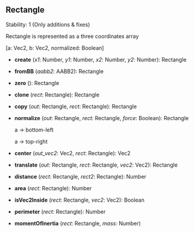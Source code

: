 <a name="Rectangle"></a>
## Rectangle
  Stability: 1 (Only additions & fixes)

  Rectangle is represented as a three coordinates array

  [a: Vec2, b: Vec2, normalized: Boolean]

<a name="Rectangle-create"></a>
* **create** (*x1*: Number, *y1*: Number, *x2*: Number, *y2*: Number): Rectangle

<a name="Rectangle-fromBB"></a>
* **fromBB** (*aabb2*: AABB2): Rectangle

<a name="Rectangle-zero"></a>
* **zero** (): Rectangle

<a name="Rectangle-clone"></a>
* **clone** (*rect*: Rectangle): Rectangle

<a name="Rectangle-copy"></a>
* **copy** (*out*: Rectangle, *rect*: Rectangle): Rectangle

<a name="Rectangle-normalize"></a>
* **normalize** (*out*: Rectangle, *rect*: Rectangle, *force*: Boolean): Rectangle

  a -> bottom-left

  a -> top-right


<a name="Rectangle-center"></a>
* **center** (*out_vec2*: Vec2, *rect*: Rectangle): Vec2

<a name="Rectangle-translate"></a>
* **translate** (*out*: Rectangle, *rect*: Rectangle, *vec2*: Vec2): Rectangle

<a name="Rectangle-distance"></a>
* **distance** (*rect*: Rectangle, *rect2*: Rectangle): Number

<a name="Rectangle-area"></a>
* **area** (*rect*: Rectangle): Number

<a name="Rectangle-isVec2Inside"></a>
* **isVec2Inside** (*rect*: Rectangle, *vec2*: Vec2): Boolean

<a name="Rectangle-perimeter"></a>
* **perimeter** (*rect*: Rectangle): Number

<a name="Rectangle-momentOfInertia"></a>
* **momentOfInertia** (*rect*: Rectangle, *mass*: Number)